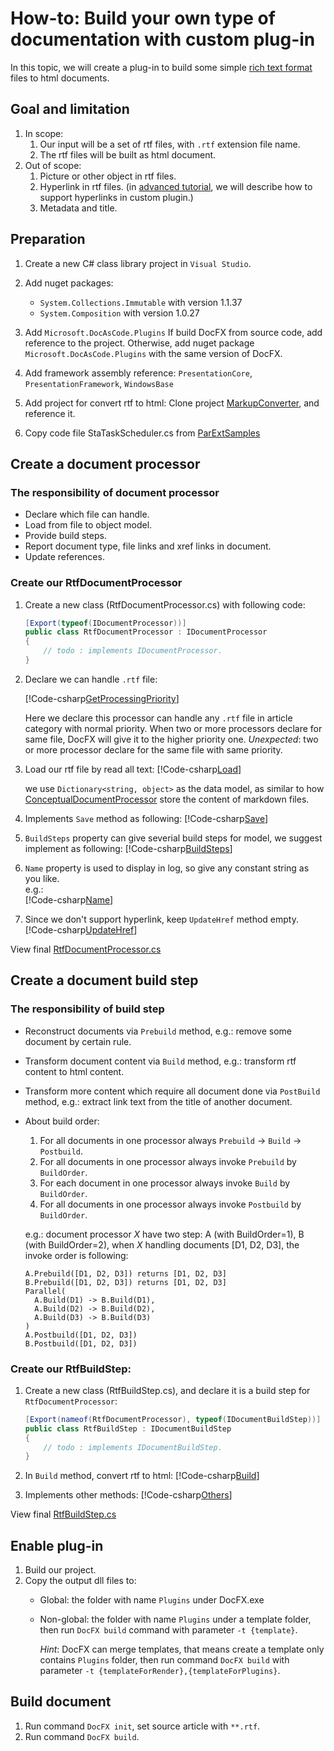 How-to: Build your own type of documentation with custom plug-in
====================================

In this topic, we will create a plug-in to build some simple [rich text format](https://en.wikipedia.org/wiki/Rich_Text_Format) files to html documents.

Goal and limitation
-------------------
1.  In scope:
    1.  Our input will be a set of rtf files, with `.rtf` extension file name.
    2.  The rtf files will be built as html document.
2.  Out of scope:
    1.  Picture or other object in rtf files.
    2.  Hyperlink in rtf files. (in [advanced tutorial](advanced_support_hyperlink.md), we will describe how to support hyperlinks in custom plugin.)
    3.  Metadata and title.

Preparation
-----------
1.  Create a new C# class library project in `Visual Studio`.

2.  Add nuget packages:  
    * `System.Collections.Immutable` with version 1.1.37
    * `System.Composition` with version 1.0.27

3.  Add `Microsoft.DocAsCode.Plugins`
    If build DocFX from source code, add reference to the project.
    Otherwise, add nuget package `Microsoft.DocAsCode.Plugins` with the same version of DocFX.

4.  Add framework assembly reference:
    `PresentationCore`, `PresentationFramework`, `WindowsBase`

5.  Add project for convert rtf to html:
    Clone project [MarkupConverter](https://github.com/mmanela/MarkupConverter), and reference it.

6.  Copy code file StaTaskScheduler.cs from [ParExtSamples](https://code.msdn.microsoft.com/ParExtSamples)

Create a document processor
---------------------------

### The responsibility of document processor

* Declare which file can handle.
* Load from file to object model.
* Provide build steps.
* Report document type, file links and xref links in document.
* Update references.

### Create our RtfDocumentProcessor

1.  Create a new class (RtfDocumentProcessor.cs) with following code:
    ```csharp
    [Export(typeof(IDocumentProcessor))]
    public class RtfDocumentProcessor : IDocumentProcessor
    {
        // todo : implements IDocumentProcessor.
    }
    ```

2.  Declare we can handle `.rtf` file:

    [!Code-csharp[GetProcessingPriority](../codesnippet/Rtf/RtfDocumentProcessor.cs?name=GetProcessingPriority)]

    Here we declare this processor can handle any `.rtf` file in article category with normal priority.
    When two or more processors declare for same file, DocFX will give it to the higher priority one.
    *Unexpected*: two or more processor declare for the same file with same priority.

3.  Load our rtf file by read all text:
    [!Code-csharp[Load](../codesnippet/Rtf/RtfDocumentProcessor.cs?name=Load)]

    we use `Dictionary<string, object>` as the data model, as similar to how [ConceptualDocumentProcessor](https://github.com/dotnet/docfx/blob/dev/src/Microsoft.DocAsCode.EntityModel/Plugins/ConceptualDocumentProcessor.cs) store the content of markdown files.

4.  Implements `Save` method as following:
    [!Code-csharp[Save](../codesnippet/Rtf/RtfDocumentProcessor.cs?name=Save)]

5.  `BuildSteps` property can give severial build steps for model, we suggest implement as following:
    [!Code-csharp[BuildSteps](../codesnippet/Rtf/RtfDocumentProcessor.cs?name=BuildSteps)]

6.  `Name` property is used to display in log, so give any constant string as you like.  
    e.g.:  
    [!Code-csharp[Name](../codesnippet/Rtf/RtfDocumentProcessor.cs?name=Name)]

7.  Since we don't support hyperlink, keep `UpdateHref` method empty.
    [!Code-csharp[UpdateHref](../codesnippet/Rtf/RtfDocumentProcessor.cs?name=UpdateHref)]

View final [RtfDocumentProcessor.cs](../codesnippet/Rtf/RtfDocumentProcessor.cs)


Create a document build step
----------------------------

### The responsibility of build step

* Reconstruct documents via `Prebuild` method, e.g.: remove some document by certain rule.
* Transform document content via `Build` method, e.g.: transform rtf content to html content.
* Transform more content which require all document done via `PostBuild` method, e.g.: extract link text from the title of another document.

* About build order:
  1. For all documents in one processor always `Prebuild` -> `Build` -> `Postbuild`.
  2. For all documents in one processor always invoke `Prebuild` by `BuildOrder`.
  3. For each document in one processor always invoke `Build` by `BuildOrder`.
  4. For all documents in one processor always invoke `Postbuild` by `BuildOrder`.

  e.g.: document processor *X* have two step: A (with BuildOrder=1), B (with BuildOrder=2), when *X* handling documents [D1, D2, D3], the invoke order is following:
  ```
  A.Prebuild([D1, D2, D3]) returns [D1, D2, D3]
  B.Prebuild([D1, D2, D3]) returns [D1, D2, D3]
  Parallel(
    A.Build(D1) -> B.Build(D1),
    A.Build(D2) -> B.Build(D2),
    A.Build(D3) -> B.Build(D3)
  )
  A.Postbuild([D1, D2, D3])
  B.Postbuild([D1, D2, D3])
  ```

### Create our RtfBuildStep:

1.  Create a new class (RtfBuildStep.cs), and declare it is a build step for `RtfDocumentProcessor`:
    ```csharp
    [Export(nameof(RtfDocumentProcessor), typeof(IDocumentBuildStep))]
    public class RtfBuildStep : IDocumentBuildStep
    {
        // todo : implements IDocumentBuildStep.
    }
    ```

2.  In `Build` method, convert rtf to html:
    [!Code-csharp[Build](../codesnippet/Rtf/RtfBuildStep.cs?name=build)]

3.  Implements other methods:
    [!Code-csharp[Others](../codesnippet/Rtf/RtfBuildStep.cs?name=Others)]

View final [RtfBuildStep.cs](../codesnippet/Rtf/RtfBuildStep.cs)


Enable plug-in
--------------
1.  Build our project.
2.  Copy the output dll files to:
    * Global: the folder with name `Plugins` under DocFX.exe
    * Non-global: the folder with name `Plugins` under a template folder, then run `DocFX build` command with parameter `-t {template}`.

      *Hint*: DocFX can merge templates, that means create a template only contains `Plugins` folder, then run command `DocFX build` with parameter `-t {templateForRender},{templateForPlugins}`. 

Build document
--------------
1. Run command `DocFX init`, set source article with `**.rtf`.
2. Run command `DocFX build`.